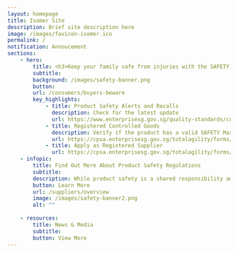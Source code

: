 ```yaml
---
layout: homepage
title: Isomer Site
description: Brief site description here
image: /images/favicon-isomer.ico
permalink: /
notification: Annoucement 
sections:
    - hero:
        title: <h3>Keep your family safe from injuries with the SAFETY Mark</h3>
        subtitle: 
        background: /images/safety-banner.png
        button:
        url: /consumers/buyers-beware
        key_highlights:
            - title: Product Safety Alerts and Recalls
              description: Check for the latest update 
              url: https://www.enterprisesg.gov.sg/quality-standards/consumer-protection/for-consumers/product-safety-alerts-and-recalls
            - title: Registered Controlled Goods
              description: Verify if the product has a valid SAFETY Mark
              url: https://cpsa.enterprisesg.gov.sg/totalagility/forms/custom/publicsite/login.html
            - title: Apply as Registered Supplier
              url: https://cpsa.enterprisesg.gov.sg/totalagility/forms/cpssite/PublicTermsAndCondition.form?STR_FORM=DesnApplicationCPS.form%3FAT%3D1&
    - infopic:
        title: Find Out More About Product Safety Regulations
        subtitle: 
        description: While product safety is a shared responsibility among the government, suppliers, consumers and other stakeholders, suppliers have the prime responsibility to ensure they sell safe products. They must comply with the relevant product safety regulations and ensure their products do not pose a safety risk to consumers.
        button: Learn More
        url: /suppliers/overview
        image: /images/safety-banner2.png
        alt: ""
        
    - resources:
        title: News & Media
        subtitle:
        button: View More
---
```

